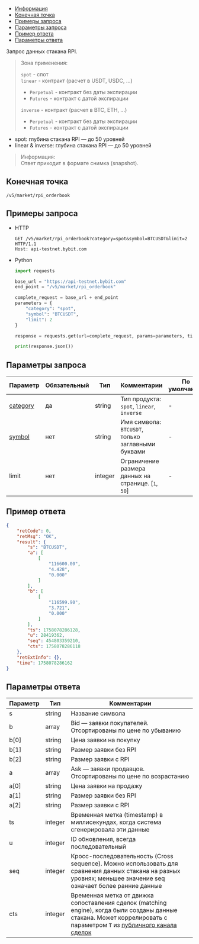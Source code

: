 - [Информация](#информация)
- [Конечная точка](#конечная-точка)
- [Примеры запроса](#примеры-запроса)
- [Параметры запроса](#параметры-запроса)
- [Пример ответа](#пример-ответа)
- [Параметры ответа](#параметры-ответа)

<a id="информация"></a>

Запрос данных стакана RPI.

>Зона применения:  
>
>`spot` - спот  
>`linear` - контракт (расчет в USDT, USDC, ...)
>
> - `Perpetual` - контракт без даты экспирации
> - `Futures` - контракт с датой экспирации
>
>`inverse` - контракт (расчет в BTC, ETH, ...)
>
> - `Perpetual` - контракт без даты экспирации
> - `Futures` - контракт с датой экспирации

- spot: глубина стакана RPI — до 50 уровней  
- linear & inverse: глубина стакана RPI — до 50 уровней  

>Информация:  
>Ответ приходит в формате снимка (snapshot).

<a id="конечная-точка"></a>

## Конечная точка

`/v5/market/rpi_orderbook`

<a id="примеры-запроса"></a>

## Примеры запроса

- HTTP

  ```http
  GET /v5/market/rpi_orderbook?category=spot&symbol=BTCUSDT&limit=2 HTTP/1.1
  Host: api-testnet.bybit.com
  ```

- Python

  ```python
  import requests

  base_url = "https://api-testnet.bybit.com"
  end_point = "/v5/market/rpi_orderbook"

  complete_request = base_url + end_point
  parameters = {
      "category": "spot",
      "symbol": "BTCUSDT",
      "limit": 2
  }
  
  response = requests.get(url=complete_request, params=parameters, timeout=10)

  print(response.json())
  ```

<a id="параметры-запроса"></a>

## Параметры запроса

|Параметр  	                  |Обязательный	 |Тип   	  |Комментарии                       |По умолчанию|
|-----------------------------|--------------|------------|----------------------------------|------------|
|[category](<../19.Определения значений в запросах и ответах.md#category>)  |да            |string    |Тип продукта: `spot`, `linear`, `inverse`   |-           |
|[symbol](<../19.Определения значений в запросах и ответах.md#symbol>)	  |нет           |string    |Имя символа: `BTCUSDT`, только заглавными буквами |-           |
|limit             |нет      	 |integer   |Ограничение размера данных на странице. [`1`, `50`]                                                           |-       |

<a id="пример-ответа"></a>

## Пример ответа

```json
{
    "retCode": 0,
    "retMsg": "OK",
    "result": {
        "s": "BTCUSDT",
        "a": [
            [
                "116600.00",
                "4.428",
                "0.000"
            ]
        ],
        "b": [
            [
                "116599.90",
                "3.721",
                "0.000"
            ]
        ],
        "ts": 1758078286128,
        "u": 28419362,
        "seq": 454803359210,
        "cts": 1758078286118
    },
    "retExtInfo": {},
    "time": 1758078286162
}
```

<a id="параметры-ответа"></a>

## Параметры ответа

|Параметр  |Тип       |Комментарии                                             |
|----------|----------|--------------------------------------------------------|
|s  |string       |Название символа                                             |
|b  |array       |Bid — заявки покупателей. Отсортированы по цене по убыванию       |
|b[0]  |string       |Цена заявки на покупку                                             |
|b[1]  |string       |Размер заявки без RPI                                              |
|b[2]  |string       |Размер заявки с RPI                                             |
|a  |array       |Ask — заявки продавцов. Отсортированы по цене по возрастанию       |
|a[0]  |string       |Цена заявки на продажу                                             |
|a[1]  |string       |Размер заявки без RPI                                             |
|a[2]  |string       |Размер заявки с RPI                                             |
|ts  |integer       |Временная метка (timestamp) в миллисекундах, когда система сгенерировала эти данные    |
|u  |integer       |ID обновления, всегда последовательный                                             |
|seq  |integer       |Кросс-последовательность (Cross sequence). Можно использовать для сравнения данных стакана на разных уровнях; меньшее значение seq означает более ранние данные               |
|cts  |integer       |Временная метка от движка сопоставления сделок (matching engine), когда были созданы данные стакана. Может коррелировать с параметром `T` из [публичного канала сделок](#)                                             |
